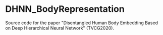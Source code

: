 # DHNN_BodyRepresentation
Source code for the paper "Disentangled Human Body Embedding Based on Deep Hierarchical Neural Network" (TVCG2020).
